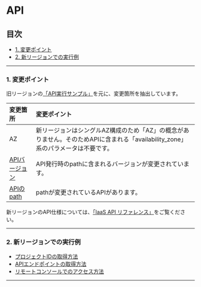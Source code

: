 # API

## 目次  

<!-- TOC depthFrom:3 depthTo:3 withLinks:1 updateOnSave:1 orderedList:0 -->

- [1. 変更ポイント](#1-変更ポイント)
- [2. 新リージョンでの実行例](#2-新リージョンでの実行例)

<!-- /TOC -->


---

### 1. 変更ポイント  

旧リージョンの[「API実行サンプル」](https://doc.cloud.global.fujitsu.com/jp/iaas/api-sample.html)を元に、変更箇所を抽出しています。  

| 変更箇所                                 | 変更ポイント                                                                                                                     |
|:-----------------------------------------|:---------------------------------------------------------------------------------------------------------------------------------|
| AZ                                       | 新リージョンはシングルAZ構成のため「AZ」の概念がありません。そのためAPIに含まれる「availability_zone」系のパラメータは不要です。 |
| [APIバージョン](knowledge/APIVersion.md) | API発行時のpathに含まれるバージョンが変更されています。                                                                          |
| [APIのpath](knowledge/APIPath.md)        | pathが変更されているAPIがあります。                                                                                              |

新リージョンのAPI仕様については、[「IaaS API リファレンス」](https://doc.cloud.global.fujitsu.com/lib/iaas/jp/api-reference/v3/web/k5-iaas-api-reference/index.html)をご覧ください。  


---

### 2. 新リージョンでの実行例

- [プロジェクトIDの取得方法](knowledge/getProjectID.md)  
- [APIエンドポイントの取得方法](knowledge/getAPIendpoint.md)  
- [リモートコンソールでのアクセス方法](knowledge/connectRemoteConsole.md)  


------
